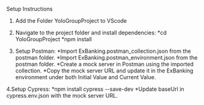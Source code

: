 Setup Instructions

1. Add the Folder YoloGroupProject to VScode

2. Navigate to the project folder and install dependencies:
	*cd YoloGroupProject
	*npm install

3. Setup Postman:
	*Import ExBanking.postman_collection.json from the postman folder.
	*Import ExBanking.postman_environment.json from the postman folder.
	*Create a mock server in Postman using the imported collection.
	*Copy the mock server URL and update it in the ExBanking environment under both Initial Value and Current Value.

4.Setup Cypress:
	*npm install cypress --save-dev
	*Update baseUrl in cypress.env.json with the mock server URL.
